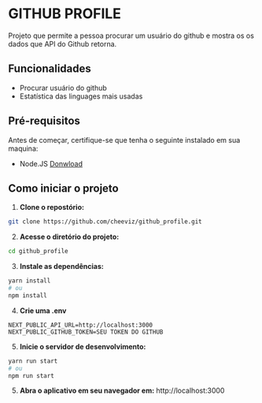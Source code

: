 # GITHUB PROFILE

Projeto que permite a pessoa procurar um usuário do github e mostra os os dados que API do Github retorna.

## Funcionalidades

- Procurar usuário do github
- Estatística das linguages mais usadas

## Pré-requisitos

Antes de começar, certifique-se que tenha o seguinte instalado em sua maquina:

- Node.JS [Donwload](http://nodejs.org)

## Como iniciar o projeto

1. **Clone o repostório:**

```bash
git clone https://github.com/cheeviz/github_profile.git
```

2. **Acesse o diretório do projeto:**

```bash
cd github_profile
```

3. **Instale as dependências:**

```bash
yarn install
# ou
npm install
```

4. **Crie uma .env**
```env
NEXT_PUBLIC_API_URL=http://localhost:3000
NEXT_PUBLIC_GITHUB_TOKEN=SEU TOKEN DO GITHUB
```

5. **Inicie o servidor de desenvolvimento:**

```bash
yarn run start
# ou
npm run start
```

5. **Abra o aplicativo em seu navegador em:** http://localhost:3000
